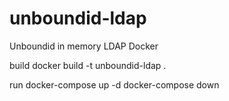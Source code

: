 # unboundid-ldap
Unboundid in memory LDAP Docker

build
docker build -t unboundid-ldap .

run
docker-compose up -d
docker-compose down
